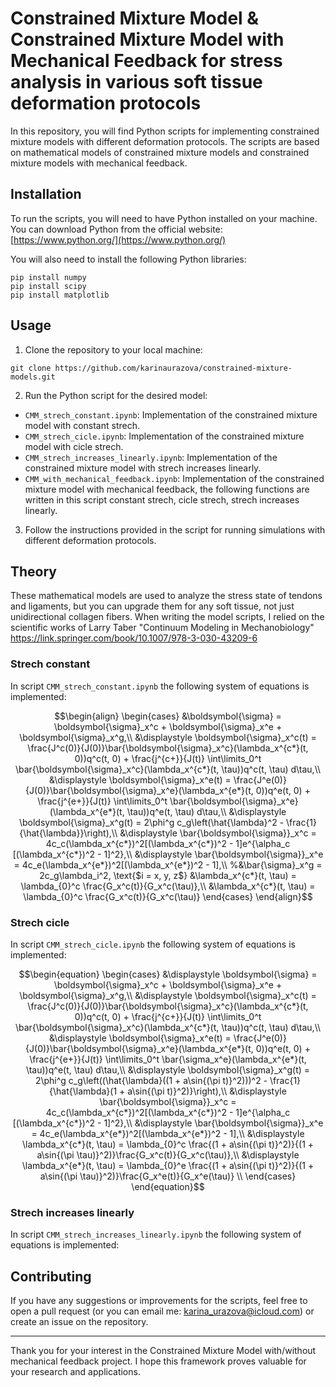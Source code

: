 # Constrained Mixture Model & Constrained Mixture Model with Mechanical Feedback for stress analysis in various soft tissue deformation protocols

In this repository, you will find Python scripts for implementing constrained mixture models with different deformation protocols. The scripts are based on mathematical models of constrained mixture models and constrained mixture models with mechanical feedback.

## Installation

To run the scripts, you will need to have Python installed on your machine. You can download Python from the official website: [https://www.python.org/](https://www.python.org/)

You will also need to install the following Python libraries:

```
pip install numpy
pip install scipy
pip install matplotlib
```

## Usage

1. Clone the repository to your local machine:

```
git clone https://github.com/karinaurazova/constrained-mixture-models.git
```

2. Run the Python script for the desired model:

- `CMM_strech_constant.ipynb`: Implementation of the constrained mixture model with constant strech.
- `CMM_strech_cicle.ipynb`: Implementation of the constrained mixture model with cicle strech.
- `CMM_strech_increases_linearly.ipynb`: Implementation of the constrained mixture model with strech increases linearly.
- `CMM_with_mechanical_feedback.ipynb`: Implementation of the constrained mixture model with mechanical feedback, the following functions are written in this script constant strech, cicle strech, strech increases linearly.

3. Follow the instructions provided in the script for running simulations with different deformation protocols.

## Theory
These mathematical models are used to analyze the stress state of tendons and ligaments, but you can upgrade them for any soft tissue, not just unidirectional collagen fibers.
When writing the model scripts, I relied on the scientific works of Larry Taber  "Continuum Modeling in Mechanobiology" https://link.springer.com/book/10.1007/978-3-030-43209-6


### Strech constant
In script `CMM_strech_constant.ipynb` the following system of equations is implemented:
```math
\begin{align}
    \begin{cases}
        &\boldsymbol{\sigma} = \boldsymbol{\sigma}_x^c + \boldsymbol{\sigma}_x^e + \boldsymbol{\sigma}_x^g,\\
        &\displaystyle \boldsymbol{\sigma}_x^c(t) =  \frac{J^c(0)}{J(0)}\bar{\boldsymbol{\sigma}_x^c}(\lambda_x^{c*}(t, 0))q^c(t, 0) + \frac{j^{c+}}{J(t)} \int\limits_0^t \bar{\boldsymbol{\sigma}_x^c}(\lambda_x^{c*}(t, \tau))q^c(t, \tau) d\tau,\\
       &\displaystyle \boldsymbol{\sigma}_x^e(t) = \frac{J^e(0)}{J(0)}\bar{\boldsymbol{\sigma}_x^e}(\lambda_x^{e*}(t, 0))q^e(t, 0) + \frac{j^{e+}}{J(t)} \int\limits_0^t \bar{\boldsymbol{\sigma}_x^e}(\lambda_x^{e*}(t, \tau))q^e(t, \tau) d\tau,\\
       &\displaystyle \boldsymbol{\sigma}_x^g(t) = 2\phi^g c_g\left(\hat{\lambda}^2 - \frac{1}{\hat{\lambda}}\right),\\
       &\displaystyle \bar{\boldsymbol{\sigma}}_x^c = 4c_c(\lambda_x^{c*})^2[(\lambda_x^{c*})^2 - 1]e^{\alpha_c [(\lambda_x^{c*})^2 - 1]^2},\\
       &\displaystyle \bar{\boldsymbol{\sigma}}_x^e = 4c_e(\lambda_x^{e*})^2[(\lambda_x^{e*})^2 - 1],\\
       %&\bar{\sigma}_x^g = 2c_g\lambda_i^2, \text{$i = x, y, z$}
       &\lambda_x^{c*}(t, \tau) = \lambda_{0}^c \frac{G_x^c(t)}{G_x^c(\tau)},\\
       &\lambda_x^{c*}(t, \tau) = \lambda_{0}^c \frac{G_x^c(t)}{G_x^c(\tau)}
    \end{cases}
\end{align}
```
### Strech cicle
In script `CMM_strech_cicle.ipynb` the following system of equations is implemented:
```math
\begin{equation}
    \begin{cases}
        &\displaystyle \boldsymbol{\sigma} = \boldsymbol{\sigma}_x^c + \boldsymbol{\sigma}_x^e + \boldsymbol{\sigma}_x^g,\\
        &\displaystyle \boldsymbol{\sigma}_x^c(t) = \frac{J^c(0)}{J(0)}\bar{\boldsymbol{\sigma}_x^c}(\lambda_x^{c*}(t, 0))q^c(t, 0) + \frac{j^{c+}}{J(t)} \int\limits_0^t \bar{\boldsymbol{\sigma}_x^c}(\lambda_x^{c*}(t, \tau))q^c(t, \tau) d\tau,\\
       &\displaystyle \boldsymbol{\sigma}_x^e(t) = \frac{J^e(0)}{J(0)}\bar{\boldsymbol{\sigma}_x^e}(\lambda_x^{e*}(t, 0))q^e(t, 0) + \frac{j^{e+}}{J(t)} \int\limits_0^t \bar{\sigma_x^e}(\lambda_x^{e*}(t, \tau))q^e(t, \tau) d\tau,\\
       &\displaystyle \boldsymbol{\sigma}_x^g(t) = 2\phi^g c_g\left((\hat{\lambda}((1 + a\sin{(\pi t)}^2)))^2 - \frac{1}{\hat{\lambda}(1 + a\sin{(\pi t)}^2)}\right),\\
       &\displaystyle \bar{\boldsymbol{\sigma}}_x^c = 4c_c(\lambda_x^{c*})^2[(\lambda_x^{c*})^2 - 1]e^{\alpha_c [(\lambda_x^{c*})^2 - 1]^2},\\
       &\displaystyle \bar{\boldsymbol{\sigma}}_x^e = 4c_e(\lambda_x^{e*})^2[(\lambda_x^{e*})^2 - 1],\\
       &\displaystyle \lambda_x^{c*}(t, \tau) = \lambda_{0}^c \frac{(1 + a\sin{(\pi t)}^2)}{(1 + a\sin{(\pi \tau)}^2)}\frac{G_x^c(t)}{G_x^c(\tau)},\\
       &\displaystyle \lambda_x^{e*}(t, \tau) = \lambda_{0}^e \frac{(1 + a\sin{(\pi t)}^2)}{(1 + a\sin{(\pi \tau)}^2)}\frac{G_x^e(t)}{G_x^e(\tau)} \\
    \end{cases}
\end{equation}
```

### Strech increases linearly 
In script `CMM_strech_increases_linearly.ipynb` the following system of equations is implemented:

## Contributing

If you have any suggestions or improvements for the scripts, feel free to open a pull request (or you can email me: karina_urazova@icloud.com) or create an issue on the repository.

***
Thank you for your interest in the Constrained Mixture Model with/without mechanical feedback project. I hope this framework proves valuable for your research and applications.

